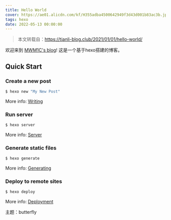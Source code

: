 ```yaml
---
title: Hello World
cover: https://ae01.alicdn.com/kf/H355adba4500642949f3d43d001b83ac3b.jpg
tags: hexo
date: 2022-05-13 00:00:00
---
```

> 本文转载自：https://tianli-blog.club/2021/01/01/hello-world/

欢迎来到 [MWM1C's blog](https://blog-of-mwm1c.vercel.app/)! 这是一个基于hexo搭建的博客。
## Quick Start

### Create a new post

``` bash
$ hexo new "My New Post"
```

More info: [Writing](https://hexo.io/docs/writing.html)

### Run server

``` bash
$ hexo server
```

More info: [Server](https://hexo.io/docs/server.html)

### Generate static files

``` bash
$ hexo generate
```

More info: [Generating](https://hexo.io/docs/generating.html)

### Deploy to remote sites

``` bash
$ hexo deploy
```

More info: [Deployment](https://hexo.io/docs/one-command-deployment.html)

主题：butterfly
